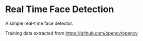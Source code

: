 # Real Time Face Detection

A simple real-time face detector.

Training data extracted from https://github.com/opencv/opencv
